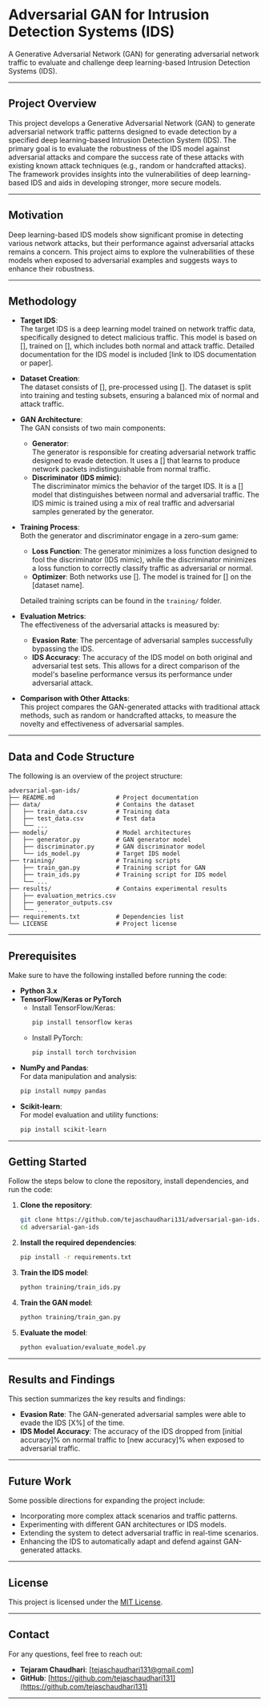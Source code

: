 
# Adversarial GAN for Intrusion Detection Systems (IDS)

A Generative Adversarial Network (GAN) for generating adversarial network traffic to evaluate and challenge deep learning-based Intrusion Detection Systems (IDS).

---

## **Project Overview**

This project develops a Generative Adversarial Network (GAN) to generate adversarial network traffic patterns designed to evade detection by a specified deep learning-based Intrusion Detection System (IDS). The primary goal is to evaluate the robustness of the IDS model against adversarial attacks and compare the success rate of these attacks with existing known attack techniques (e.g., random or handcrafted attacks). The framework provides insights into the vulnerabilities of deep learning-based IDS and aids in developing stronger, more secure models.

---

## **Motivation**

Deep learning-based IDS models show significant promise in detecting various network attacks, but their performance against adversarial attacks remains a concern. This project aims to explore the vulnerabilities of these models when exposed to adversarial examples and suggests ways to enhance their robustness.

---

## **Methodology**

* **Target IDS**:  
  The target IDS is a deep learning model trained on network traffic data, specifically designed to detect malicious traffic. This model is based on [], trained on [], which includes both normal and attack traffic. Detailed documentation for the IDS model is included [link to IDS documentation or paper].

* **Dataset Creation**:  
  The dataset consists of [], pre-processed using []. The dataset is split into training and testing subsets, ensuring a balanced mix of normal and attack traffic.

* **GAN Architecture**:  
  The GAN consists of two main components:
  * **Generator**:  
    The generator is responsible for creating adversarial network traffic designed to evade detection. It uses a [] that learns to produce network packets indistinguishable from normal traffic.
  * **Discriminator (IDS mimic)**:  
    The discriminator mimics the behavior of the target IDS. It is a [] model that distinguishes between normal and adversarial traffic. The IDS mimic is trained using a mix of real traffic and adversarial samples generated by the generator.

* **Training Process**:  
  Both the generator and discriminator engage in a zero-sum game:
  * **Loss Function**: The generator minimizes a loss function designed to fool the discriminator (IDS mimic), while the discriminator minimizes a loss function to correctly classify traffic as adversarial or normal.
  * **Optimizer**: Both networks use []. The model is trained for [] on the [dataset name].
  
  Detailed training scripts can be found in the `training/` folder.

* **Evaluation Metrics**:  
  The effectiveness of the adversarial attacks is measured by:
  * **Evasion Rate**: The percentage of adversarial samples successfully bypassing the IDS.
  * **IDS Accuracy**: The accuracy of the IDS model on both original and adversarial test sets. This allows for a direct comparison of the model's baseline performance versus its performance under adversarial attack.

* **Comparison with Other Attacks**:  
  This project compares the GAN-generated attacks with traditional attack methods, such as random or handcrafted attacks, to measure the novelty and effectiveness of adversarial samples.

---

## **Data and Code Structure**

The following is an overview of the project structure:

```
adversarial-gan-ids/
├── README.md                 # Project documentation
├── data/                     # Contains the dataset
│   ├── train_data.csv        # Training data
│   ├── test_data.csv         # Test data
│   └── ...                   
├── models/                   # Model architectures
│   ├── generator.py          # GAN generator model
│   ├── discriminator.py      # GAN discriminator model
│   └── ids_model.py          # Target IDS model
├── training/                 # Training scripts
│   ├── train_gan.py          # Training script for GAN
│   ├── train_ids.py          # Training script for IDS model
│   └── ...
├── results/                  # Contains experimental results
│   ├── evaluation_metrics.csv
│   ├── generator_outputs.csv
│   └── ...
├── requirements.txt          # Dependencies list
└── LICENSE                   # Project license
```

---

## **Prerequisites**

Make sure to have the following installed before running the code:

* **Python 3.x**
* **TensorFlow/Keras or PyTorch**
  * Install TensorFlow/Keras:  
    ```bash
    pip install tensorflow keras
    ```
  * Install PyTorch:  
    ```bash
    pip install torch torchvision
    ```
* **NumPy and Pandas**:  
  For data manipulation and analysis:  
  ```bash
  pip install numpy pandas
  ```
* **Scikit-learn**:  
  For model evaluation and utility functions:  
  ```bash
  pip install scikit-learn
  ```

---

## **Getting Started**

Follow the steps below to clone the repository, install dependencies, and run the code:

1. **Clone the repository**:
   ```bash
   git clone https://github.com/tejaschaudhari131/adversarial-gan-ids.git
   cd adversarial-gan-ids
   ```

2. **Install the required dependencies**:
   ```bash
   pip install -r requirements.txt
   ```

3. **Train the IDS model**:
   ```bash
   python training/train_ids.py
   ```

4. **Train the GAN model**:
   ```bash
   python training/train_gan.py
   ```

5. **Evaluate the model**:
   ```bash
   python evaluation/evaluate_model.py
   ```

---

## **Results and Findings**

This section summarizes the key results and findings:
* **Evasion Rate**: The GAN-generated adversarial samples were able to evade the IDS [X%] of the time.
* **IDS Model Accuracy**: The accuracy of the IDS dropped from [initial accuracy]% on normal traffic to [new accuracy]% when exposed to adversarial traffic.


---

## **Future Work**

Some possible directions for expanding the project include:
* Incorporating more complex attack scenarios and traffic patterns.
* Experimenting with different GAN architectures or IDS models.
* Extending the system to detect adversarial traffic in real-time scenarios.
* Enhancing the IDS to automatically adapt and defend against GAN-generated attacks.

---

## **License**

This project is licensed under the [MIT License](LICENSE).

---

## **Contact**

For any questions, feel free to reach out:
* **Tejaram Chaudhari**: [tejaschaudhari131@gmail.com]
* **GitHub**: [https://github.com/tejaschaudhari131](https://github.com/tejaschaudhari131)

---
